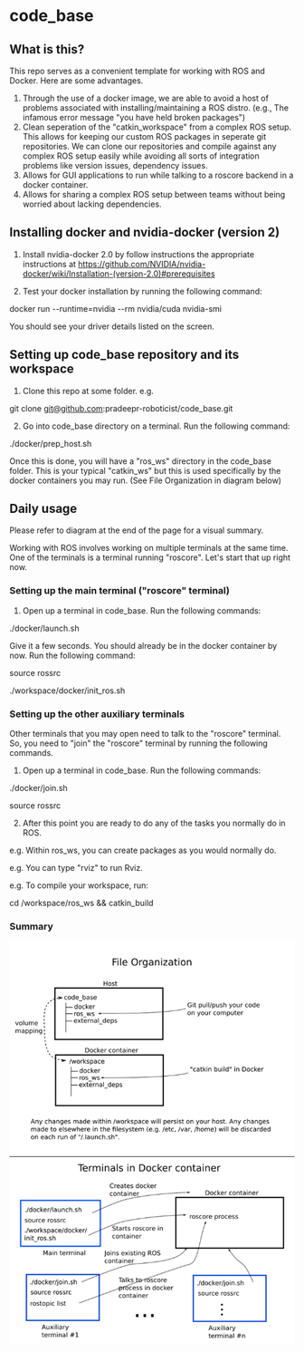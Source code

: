 # code_base
## What is this?
This repo serves as a convenient template for working with ROS and Docker.
Here are some advantages.
1) Through the use of a docker image, we are able to avoid a host of problems associated with installing/maintaining a ROS distro. (e.g., The infamous error message "you have held broken packages")
2) Clean seperation of the "catkin_workspace" from a complex ROS setup. This allows for keeping our custom ROS packages in seperate git repositories. We can clone our repositories and compile against any complex ROS setup easily while avoiding all sorts of integration problems like version issues, dependency issues.
3) Allows for GUI applications to run while talking to a roscore backend in a docker container.
4) Allows for sharing a complex ROS setup between teams without being worried about lacking dependencies.

## Installing docker and nvidia-docker (version 2)
1. Install nvidia-docker 2.0 by follow instructions the appropriate instructions at https://github.com/NVIDIA/nvidia-docker/wiki/Installation-(version-2.0)#prerequisites

2. Test your docker installation by running the following command:

docker run --runtime=nvidia --rm nvidia/cuda nvidia-smi

You should see your driver details listed on the screen.

## Setting up code_base repository and its workspace

1. Clone this repo at some folder. e.g.

git clone git@github.com:pradeepr-roboticist/code_base.git

2. Go into code_base directory on a terminal. Run the following command:

./docker/prep_host.sh

Once this is done, you will have a "ros_ws" directory in the code_base folder. This is your typical "catkin_ws" but this is used specifically by the docker containers you may run. (See File Organization in diagram below)

## Daily usage
Please refer to diagram at the end of the page for a visual summary.

Working with ROS involves working on multiple terminals at the same time. One of the terminals is a terminal running "roscore". Let's start that up right now.

### Setting up the main terminal ("roscore" terminal)
1. Open up a terminal in code_base. Run the following commands:

./docker/launch.sh

Give it a few seconds. You should already be in the docker container by now. Run the following command:

source rossrc

./workspace/docker/init_ros.sh

### Setting up the other auxiliary terminals
Other terminals that you may open need to talk to the "roscore" terminal. So, you need to "join" the "roscore" terminal by running the following commands.

1. Open up a terminal in code_base. Run the following commands:

./docker/join.sh

source rossrc

2. After this point you are ready to do any of the tasks you normally do in ROS.

e.g. Within ros_ws, you can create packages as you would normally do.

e.g. You can type "rviz" to run Rviz.

e.g. To compile your workspace, run: 

cd /workspace/ros_ws && catkin_build

### Summary
![SummaryDiagram](docker/diagram.png?raw=true "Diagram")

